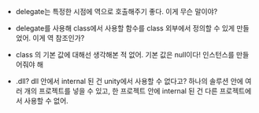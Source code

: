 - delegate는 특정한 시점에 역으로 호출해주기 좋다. 이게 무슨 말이야?

- delegate를 사용해 class에서 사용할 함수를 class 외부에서 정의할 수 있게 만들었어. 이게 역 참조인가?

- class 의 기본 값에 대해선 생각해본 적 없어. 기본 값은 null이다! 인스턴스를 만들어줘야 해

- .dll? dll 안에서 internal 된 건 unity에서 사용할 수 없다고? 하나의 솔루션 안에 여러 개의 프로젝트를 넣을 수 있고, 한 프로젝트 안에 internal 된 건 다른 프로젝트에서 사용할 수 없어. 